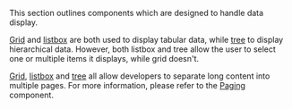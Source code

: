

This section outlines components which are designed to handle data
display.

[Grid]({{site.baseurl}}/zk_component_ref/grid) and
[listbox]({{site.baseurl}}/zk_component_ref/listbox) are both used
to display tabular data, while
[tree]({{site.baseurl}}/zk_component_ref/tree) to display
hierarchical data. However, both listbox and tree allow the user to
select one or multiple items it displays, while grid doesn't.

[Grid]({{site.baseurl}}/zk_component_ref/grid),
[listbox]({{site.baseurl}}/zk_component_ref/listbox) and
[tree]({{site.baseurl}}/zk_component_ref/tree) all allow developers
to separate long content into multiple pages. For more information,
please refer to the
[Paging]({{site.baseurl}}/zk_component_ref/paging)
component.